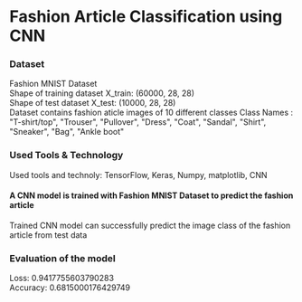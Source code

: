 # Fashion Article Classification using CNN
### Dataset
Fashion MNIST Dataset
<br>Shape of training dataset X_train:
(60000, 28, 28)
<br>Shape of test dataset X_test:
(10000, 28, 28)
<br>Dataset contains fashion aticle images of 10 different classes
Class Names : "T-shirt/top", "Trouser", "Pullover",	"Dress", "Coat", 	"Sandal",	"Shirt",	"Sneaker", "Bag", "Ankle boot"
### Used Tools & Technology
Used tools and technoly: TensorFlow, Keras, Numpy, matplotlib, CNN
#### A CNN model is trained with Fashion MNIST Dataset to predict the fashion article 
Trained CNN model can successfully predict the image class of the fashion article from test data
### Evaluation of the model
Loss: 0.9417755603790283
<br>Accuracy: 0.6815000176429749

